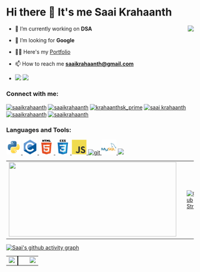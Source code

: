 


# Hi there 👋 It's me Saai Krahaanth
<img align="right" height="320" src="https://leetcard.jacoblin.cool/Saaikrahaanth?theme=dark&font=Noto%20Sans%20Buginese&ext=heatmap">


- 🔭 I’m currently working on **DSA**

- 🤝 I’m looking for **Google**

- 👨‍💻 Here's my [Portfolio](https://saaikrahaanth.netlify.app/)

- 📫 How to reach me **saaikrahaanth@gmail.com**

- <img height="18" src="https://img.shields.io/youtube/channel/views/UCgfLD_-YOJmg_qhfdmlbqMw">  <img height="18" src="https://img.shields.io/youtube/channel/subscribers/UCgfLD_-YOJmg_qhfdmlbqMw">






<h3 align="left">Connect with me:</h3>
<p align="left">
<a href="https://x.com/SaaiKrahaanth" target="blank"><img align="center" src="https://raw.githubusercontent.com/rahuldkjain/github-profile-readme-generator/master/src/images/icons/Social/twitter.svg" alt="saaikrahaanth" height="30" width="40" /></a>
<a href="https://www.linkedin.com/in/SaaiKrahaanth
" target="blank"><img align="center" src="https://raw.githubusercontent.com/rahuldkjain/github-profile-readme-generator/master/src/images/icons/Social/linked-in-alt.svg" alt="saaikrahaanth" height="30" width="40" /></a>
<a href="https://www.instagram.com/krahaanthsk_prime/" target="blank"><img align="center" src="https://raw.githubusercontent.com/rahuldkjain/github-profile-readme-generator/master/src/images/icons/Social/instagram.svg" alt="krahaanthsk_prime" height="30" width="40" /></a>
<a href="https://www.youtube.com/@saaikrahaanth
" target="blank"><img align="center" src="https://raw.githubusercontent.com/rahuldkjain/github-profile-readme-generator/master/src/images/icons/Social/youtube.svg" alt="saai krahaanth" height="30" width="40" /></a>
<a href="https://www.hackerrank.com/saaikrahaanth" target="blank"><img align="center" src="https://raw.githubusercontent.com/rahuldkjain/github-profile-readme-generator/master/src/images/icons/Social/hackerrank.svg" alt="saaikrahaanth" height="30" width="40" /></a>
<a href="https://leetcode.com/u/SaaiKrahaanth/
" target="blank"><img align="center" src="https://raw.githubusercontent.com/rahuldkjain/github-profile-readme-generator/master/src/images/icons/Social/leet-code.svg" alt="saaikrahaanth" height="30" width="40" /></a>
 
</p>

<h3 align="left">Languages and Tools:</h3>
<p align="left" >
    <a href="https://www.python.org" target="_blank" rel="noreferrer"> <img src="https://raw.githubusercontent.com/devicons/devicon/master/icons/python/python-original.svg" alt="python" width="40" height="40"/> </a>
  <a href="https://www.cprogramming.com/" target="_blank" rel="noreferrer"> <img src="https://raw.githubusercontent.com/devicons/devicon/master/icons/c/c-original.svg" alt="c" width="40" height="40"/> </a> 
    <a href="https://www.w3.org/html/" target="_blank" rel="noreferrer"> <img src="https://raw.githubusercontent.com/devicons/devicon/master/icons/html5/html5-original-wordmark.svg" alt="html5" width="40" height="40"/> </a> 
  <a href="https://www.w3schools.com/css/" target="_blank" rel="noreferrer"> <img src="https://raw.githubusercontent.com/devicons/devicon/master/icons/css3/css3-original-wordmark.svg" alt="css3" width="40" height="40"/> </a> 
  <a href="https://developer.mozilla.org/en-US/docs/Web/JavaScript" target="_blank" rel="noreferrer"> <img src="https://raw.githubusercontent.com/devicons/devicon/master/icons/javascript/javascript-original.svg" alt="javascript" width="40" height="40"/> </a>
  <a href="https://git-scm.com/" target="_blank" rel="noreferrer"> <img src="https://www.vectorlogo.zone/logos/git-scm/git-scm-icon.svg" alt="git" width="40" height="40"/> </a><a href="https://www.mysql.com/" target="_blank" rel="noreferrer"> <img src="https://raw.githubusercontent.com/devicons/devicon/master/icons/mysql/mysql-original-wordmark.svg" alt="mysql" width="40" height="40"/> </a> <img height="40"  src="https://img.icons8.com/color/48/000000/visual-studio-code-2019.png"/> 
 </p>
 


<p>
<p>


  <table>
  <tr>
    <td>
 <img height="200" width="450" src="https://github-readme-stats.vercel.app/api?username=saaikrahaanth&theme=dark&show_icons=true&hide_border=true&count_private=true">
    </td> 
    <td style="width: 20px;"></td> <!-- Adjust the width as needed -->
    <td>
     <a href="https://git.io/streak-stats"><img src="https://github-readme-streak-stats.herokuapp.com?user=SaaiKrahaanth&theme=dark&hide_border=true&hide_total_contributions=true&hide_current_streak=true&hide_longest_streak=true" alt="GitHub Streak" /></a>
    </td>
  </tr>
</table>


[![Saai's github activity graph](https://github-readme-activity-graph.vercel.app/graph?username=SaaiKrahaanth&bg_color=000000&color=ffffff&line=51f565&point=ffffff&area=true&hide_border=true)](https://github.com/ashutosh00710/github-readme-activity-graph)
<table>
  <tr>
    <td>
      <img height="190" src="https://github-profile-summary-cards.vercel.app/api/cards/profile-details?username=SaaiKrahaanth&theme=radical&hide_border=true">
    </td>
    <td style="width: 10px; border-left: 2px solid black;"></td> <!-- Black line -->
    <td>
      <img height="143" src="https://github-readme-stats.vercel.app/api/top-langs/?username=saaikrahaanth&theme=dark&show_icons=true&hide_border=true&layout=compact">
    </td>
  </tr>
</table>
<p>
  

    


  
